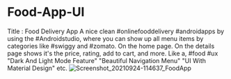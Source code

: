 # Food-App-UI
Title : Food Delivery App    A nice clean #onlinefooddelivery #androidapps by using the #Androidstudio, where you can show up all menu items by categories like #swiggy and #zomato. On the home page. On the details page shows it's the price, rating, add to cart, and more. Like a, #food #ux "Dark And Light Mode Feature" "Beautiful Navigation Menu" "UI With Material Design" etc.
![Screenshot_20210924-114637_FoodApp](https://user-images.githubusercontent.com/28671056/134671834-c6b77f7c-f9a2-47f5-b0b9-cd5ee4e041b7.jpg)
